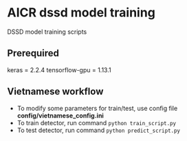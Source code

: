 # AICR dssd model training
DSSD model training scripts

## Prerequired
keras = 2.2.4
tensorflow-gpu = 1.13.1

## Vietnamese workflow
  - To modify some parameters for train/test, use config file **config/vietnamese_config.ini**
  - To train detector, run command `python train_script.py`
  - To test detector, run command `python predict_script.py`
